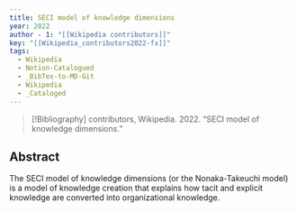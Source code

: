 ```yaml
---
title: SECI model of knowledge dimensions
year: 2022
author - 1: "[[Wikipedia contributors]]"
key: "[[Wikipedia_contributors2022-fx]]"
tags:
  - Wikipedia
  - Notion-Catalogued
  - _BibTex-to-MD-Git
  - Wikipedia
  - _Cataloged
---
```


> [!Bibliography]
> contributors, Wikipedia. 2022. “SECI model of knowledge dimensions.” 

## Abstract
The SECI model of knowledge dimensions (or the Nonaka-Takeuchi model) is a model of knowledge creation that explains how tacit and explicit knowledge are converted into organizational knowledge.